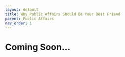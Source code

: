 ```yaml
---
layout: default
title: Why Public Affairs Should Be Your Best Friend
parent: Public Affairs
nav_order: 1
---
```

# Coming Soon...
